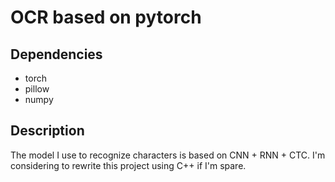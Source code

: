# OCR based on pytorch
## Dependencies
- torch
- pillow
- numpy

## Description
The model I use to recognize characters is based on CNN + RNN + CTC. I'm considering to rewrite this project using C++ if I'm spare.

